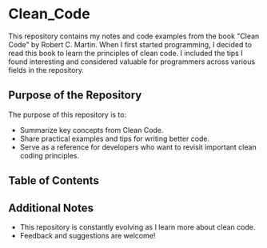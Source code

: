 # Clean_Code

This repository contains my notes and code examples from the book "Clean Code" by Robert C. Martin. When I first started programming, I decided to read this book to learn the principles of clean code. I included the tips I found interesting and considered valuable for programmers across various fields in the repository.

## Purpose of the Repository 

The purpose of this repository is to:

* Summarize key concepts from Clean Code.
* Share practical examples and tips for writing better code.
* Serve as a reference for developers who want to revisit important clean coding principles.

## Table of Contents


## Additional Notes

* This repository is constantly evolving as I learn more about clean code.
* Feedback and suggestions are welcome!

